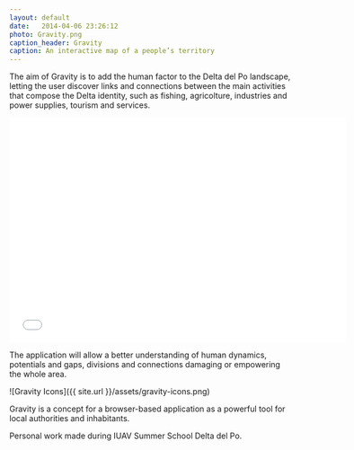 ```yaml
---
layout: default
date:   2014-04-06 23:26:12
photo: Gravity.png
caption_header: Gravity
caption: An interactive map of a people’s territory
---
```


The aim of Gravity is to add the human factor to the Delta del Po landscape, letting the user discover links and connections between the main activities that compose the Delta identity, such as fishing, agricolture, industries and power supplies, tourism and services.

<iframe src="//player.vimeo.com/video/29311550?title=0&amp;byline=0&amp;portrait=0" width="600" height="400" frameborder="0" allowfullscreen="allowfullscreen"> </iframe>

The application will allow a better understanding of human dynamics, potentials and gaps, divisions and connections damaging or empowering the whole area.

![Gravity Icons]({{ site.url }}/assets/gravity-icons.png)

Gravity is a concept for a browser-based application as a powerful tool for local authorities and inhabitants.

Personal work made during IUAV Summer School Delta del Po.